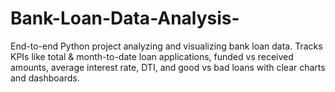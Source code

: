 # Bank-Loan-Data-Analysis-
End-to-end Python project analyzing and visualizing bank loan data. Tracks KPIs like total &amp; month-to-date loan applications, funded vs received amounts, average interest rate, DTI, and good vs bad loans with clear charts and dashboards.
